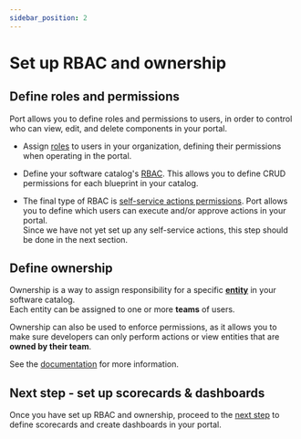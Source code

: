 ```yaml
---
sidebar_position: 2
---
```


# Set up RBAC and ownership

## Define roles and permissions

Port allows you to define roles and permissions to users, in order to control who can view, edit, and delete components in your portal.

- Assign [roles](/sso-rbac/rbac/) to users in your organization, defining their permissions when operating in the portal.
  
- Define your software catalog's [RBAC](/build-your-software-catalog/set-catalog-rbac/). This allows you to define CRUD permissions for each blueprint in your catalog.

- The final type of RBAC is [self-service actions permissions](/actions-and-automations/create-self-service-experiences/set-self-service-actions-rbac/). Port allows you to define which users can execute and/or approve actions in your portal.  
Since we have not yet set up any self-service actions, this step should be done in the next section.

## Define ownership

Ownership is a way to assign responsibility for a specific [**entity**](https://docs.getport.io/build-your-software-catalog/sync-data-to-catalog/#entities) in your software catalog.  
Each entity can be assigned to one or more **teams** of users.

Ownership can also be used to enforce permissions, as it allows you to make sure developers can only perform actions or view entities that are **owned by their team**.

See the [documentation](https://docs.getport.io/sso-rbac/rbac-overview/#configuring-team-ownership) for more information.

## Next step - set up scorecards & dashboards

Once you have set up RBAC and ownership, proceed to the [next step](/guides/implementation-guide/build/scorecards-and-dashboards) to define scorecards and create dashboards in your portal.
